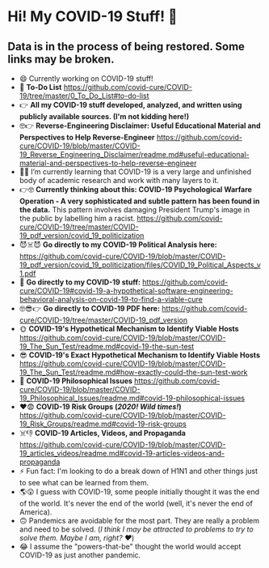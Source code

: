 # Hi! My COVID-19 Stuff! 👋

## Data is in the process of being restored. Some links may be broken.

<!--
**covid-cure/covid-cure** is a ✨ _special_ ✨ repository because its `README.md` (this file) appears on your GitHub profile.

Here are some ideas to get you started:
-->

- :smile: Currently working on COVID-19 stuff!
- :slightly_smiling_face: __To-Do List__ https://github.com/covid-cure/COVID-19/tree/master/0_To_Do_List#to-do-list
- :point_right: __All my COVID-19 stuff developed, analyzed, and written using publicly available sources. (I'm not kidding here!)__
- :nerd_face::point_right: __Reverse-Engineering Disclaimer: Useful Educational Material and Perspectives to Help Reverse-Engineer__ https://github.com/covid-cure/COVID-19/blob/master/COVID-19_Reverse_Engineering_Disclaimer/readme.md#useful-educational-material-and-perspectives-to-help-reverse-engineer
- :man_teacher: I’m currently learning that COVID-19 is a very large and unfinished body of academic research and work with many layers to it.
- :point_right::nerd_face: __Currently thinking about this: COVID-19 Psychological Warfare Operation - A very sophisticated and subtle pattern has been found in the data.__ This pattern involves damaging President Trump's image in the public by labelling him a racist. https://github.com/covid-cure/COVID-19/tree/master/COVID-19_pdf_version/covid_19_politicization 
- :smiling_imp::skull_and_crossbones::smiling_imp: __Go directly to my COVID-19 Political Analysis here:__ https://github.com/covid-cure/COVID-19/blob/master/COVID-19_pdf_version/covid_19_politicization/files/COVID_19_Political_Aspects_v1.pdf
- :monocle_face: __Go directly to my COVID-19 stuff:__ https://github.com/covid-cure/COVID-19#covid-19-a-hypothetical-software-engineering-behavioral-analysis-on-covid-19-to-find-a-viable-cure
- :nerd_face::sunglasses::point_right: __Go directly to COVID-19 PDF here:__ https://github.com/covid-cure/COVID-19/tree/master/COVID-19_pdf_version
- :sun_with_face: __COVID-19's Hypothetical Mechanism to Identify Viable Hosts__ https://github.com/covid-cure/COVID-19/blob/master/COVID-19_The_Sun_Test/readme.md#covid-19-the-sun-test
- :sunglasses: __COVID-19's Exact Hypothetical Mechanism to Identify Viable Hosts__ https://github.com/covid-cure/COVID-19/blob/master/COVID-19_The_Sun_Test/readme.md#how-exactly-could-the-sun-test-work
- :scroll: __COVID-19 Philosophical Issues__ https://github.com/covid-cure/COVID-19/blob/master/COVID-19_Philosophical_Issues/readme.md#covid-19-philosophical-issues
- :heart::fearful: __COVID-19 Risk Groups (*2020! Wild times!*)__ https://github.com/covid-cure/COVID-19/blob/master/COVID-19_Risk_Groups/readme.md#covid-19-risk-groups
- :skull_and_crossbones::-1: __COVID-19 Articles, Videos, and Propaganda__ https://github.com/covid-cure/COVID-19/blob/master/COVID-19_articles_videos/readme.md#covid-19-articles-videos-and-propaganda
- ⚡ Fun fact: I'm looking to do a break down of H1N1 and other things just to see what can be learned from them.
- :earth_americas::astonished: I guess with COVID-19, some people initially thought it was the end of the world. It's never the end of the world (well, it's never the end of America).
- :upside_down_face:  Pandemics are avoidable for the most part. They are really a problem and need to be solved. (*I think I may be attracted to problems to try to solve them. Maybe I am, right? :heart:*) 
- :joy: I assume the "powers-that-be" thought the world would accept COVID-19 as just another pandemic. 
